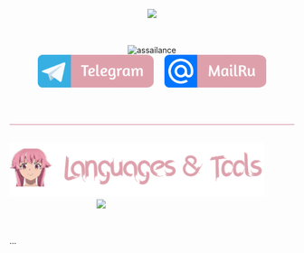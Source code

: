 <p align="center"><img src="https://media1.tenor.com/m/h7ewYc7_Yp8AAAAC/future-diary-mirai-nikki.gif" width="800"/></p>

</br>

<p align="center">
  <img src="https://readme-typing-svg.demolab.com?font=Fira+Code&size=60&pause=200&color=dea1ac&center=true&random=false&height=100&lines=assailance" alt="assailance" />
  </br>
  <img src="images/telegram.png" width="205"/>
  &nbsp;&nbsp;&nbsp;
  <img src="images/mailru.png" width="180"/>
</p>

</br>
</br>

<img src="images/border.png" width="100%" height="0.5"/>

</br>

<!--   <img align="left" src="https://media1.tenor.com/m/iEfPnygQuroAAAAC/anime-looking-scared.gif" width="230"/> -->


## <img src="images/languages_title.png" width="450"/> <img align="right" src="https://media.tenor.com/mS0fUae_nrsAAAAM/kingstyle.gif" width="350"/>

</br>
</br>

<p align="left">
  ...
</p>
